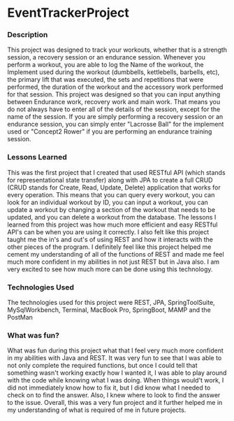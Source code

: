 # EventTrackerProject

### Description

This project was designed to track your workouts, whether that is a strength session, a recovery session or an endurance session. Whenever you perform a workout, you are able to log the Name of the workout, the Implement used during the workout (dumbbells, kettlebells, barbells, etc), the primary lift that was executed, the sets and repetitions that were performed, the duration of the workout and the accessory work performed for that session. This project was designed so that you can input anything between Endurance work, recovery work and main work. That means you do not always have to enter all of the details of the session, except for the name of the session. If you are simply performing a recovery session or an endurance session, you can simply enter "Lacrosse Ball" for the implement used or "Concept2 Rower" if you are performing an endurance training session.

### Lessons Learned

This was the first project that I created that used RESTful API (which stands for representational state transfer) along with JPA to create a full CRUD (CRUD stands for Create, Read, Update, Delete) application that works for every operation. This means that you can query every workout, you can look for an individual workout by ID, you can input a workout, you can update a workout by changing a section of the workout that needs to be updated, and you can delete a workout from the database. The lessons I learned from this project was how much more efficient and easy RESTful API's can be when you are using it correctly. I also felt like this project taught me the in's and out's of using REST and how it interacts with the other pieces of the program. I definitely feel like this project helped me cement my understanding of all of the functions of REST and made me feel much more confident in my abilities in not just REST but in Java also. I am very excited to see how much more can be done using this technology.

### Technologies Used

The technologies used for this project were REST, JPA, SpringToolSuite, MySqlWorkbench, Terminal, MacBook Pro, SpringBoot, MAMP and the PostMan

### What was fun?

What was fun during this project what that I feel very much more confident in my abilities with Java and REST. It was very fun to see that I was able to not only complete the required functions, but once I could tell that something wasn't working exactly how I wanted it, I was able to play around with the code while knowing what I was doing. When things would't work, I did not immediately know how to fix it, but I did know what I needed to check on to find the answer. Also, I knew where to look to find the answer to the issue. Overall, this was a very fun project and it further helped me in my understanding of what is required of me in future projects. 
